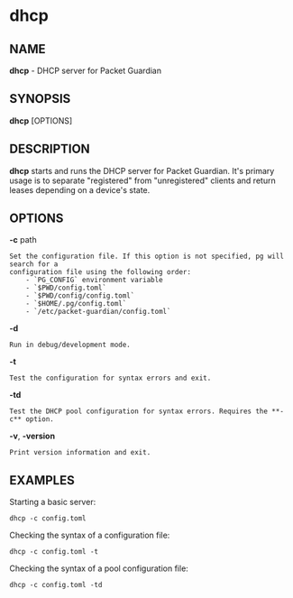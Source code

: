 # dhcp

## NAME

**dhcp** - DHCP server for Packet Guardian

## SYNOPSIS

**dhcp** [OPTIONS]

## DESCRIPTION

**dhcp** starts and runs the DHCP server for Packet Guardian. It's primary usage is to
separate "registered" from "unregistered" clients and return leases depending on a
device's state.

## OPTIONS

**-c** path

    Set the configuration file. If this option is not specified, pg will search for a
    configuration file using the following order:
        - `PG_CONFIG` environment variable
        - `$PWD/config.toml`
        - `$PWD/config/config.toml`
        - `$HOME/.pg/config.toml`
        - `/etc/packet-guardian/config.toml`

**-d**

    Run in debug/development mode.

**-t**

    Test the configuration for syntax errors and exit.

**-td**

    Test the DHCP pool configuration for syntax errors. Requires the **-c** option.

**-v**, **-version**

    Print version information and exit.

## EXAMPLES

Starting a basic server:

```shell
dhcp -c config.toml
```

Checking the syntax of a configuration file:

```shell
dhcp -c config.toml -t
```

Checking the syntax of a pool configuration file:

```shell
dhcp -c config.toml -td
```
